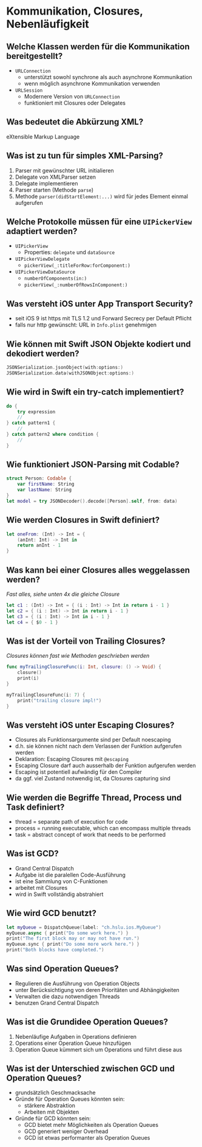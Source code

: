 # Kommunikation, Closures, Nebenläufigkeit

## Welche Klassen werden für die Kommunikation bereitgestellt?
* `URLConnection`
    * unterstützt sowohl synchrone als auch asynchrone Kommunikation
    * wenn möglich asynchrone Kommunikation verwenden
* `URLSession`
    * Modernere Version von `URLConnection`
    * funktioniert mit Closures oder Delegates

## Was bedeutet die Abkürzung XML?
eXtensible Markup Language

## Was ist zu tun für simples XML-Parsing?
1. Parser mit gewünschter URL initialieren
2. Delegate von XMLParser setzen
3. Delegate implementieren
4. Parser starten (Methode `parse`)
5. Methode `parser(didStartElement:...)` wird für jedes Element einmal aufgerufen

## Welche Protokolle müssen für eine `UIPickerView` adaptiert werden?
* `UIPickerView`
    * Properties: `delegate` und `dataSource`
* `UIPickerViewDelegate`
    * `pickerView(_:titleForRow:forComponent:)`
* `UIPickerViewDataSource`
    * `numberOfComponents(in:)`
    * `pickerView(_:numberOfRowsInComponent:)`

## Was versteht iOS unter App Transport Security?
* seit iOS 9 ist https mit TLS 1.2 und Forward Secrecy per Default Pflicht
* falls nur http gewünscht: URL in `Info.plist` genehmigen

## Wie können mit Swift JSON Objekte kodiert und dekodiert werden?
```swift
JSONSerialization.jsonObject(with:options:)
JSONSerialization.data(withJSONObject:options:)
```

## Wie wird in Swift ein try-catch implementiert?
```swift
do {
    try expression
    //
} catch pattern1 {
    //
} catch pattern2 where condition {
    // 
}
```

## Wie funktioniert JSON-Parsing mit Codable?
```swift
struct Person: Codable {
    var firstName: String
    var lastName: String
}
let model = try JSONDecoder().decode([Person].self, from: data)
```

## Wie werden Closures in Swift definiert?
```swift
let oneFrom: (Int) -> Int = {
    (anInt: Int) -> Int in
    return anInt - 1
}
```

## Was kann bei einer Closures alles weggelassen werden?
_Fast alles, siehe unten 4x die gleiche Closure_

```swift
let c1 : (Int) -> Int = { (i : Int) -> Int in return i - 1 }
let c2 = { (i : Int) -> Int in return i - 1 }
let c3 = { (i : Int) -> Int in i - 1 }
let c4 = { $0 - 1 }
```

## Was ist der Vorteil von Trailing Closures?
_Closures können fast wie Methoden geschrieben werden_

```swift
func myTrailingClosureFunc(i: Int, closure: () -> Void) {
    closure()
    print(i)
}

myTrailingClosureFunc(i: 7) {
    print("trailing closure impl!")
}
```

## Was versteht iOS unter Escaping Closures?
* Closures als Funktionsargumente sind per Default noescaping
* d.h. sie können nicht nach dem Verlassen der Funktion aufgerufen werden
* Deklaration: Escaping Closures mit `@escaping`
* Escaping Closure darf auch ausserhalb der Funktion aufgerufen werden
* Escaping ist potentiell aufwändig für den Compiler
* da ggf. viel Zustand notwendig ist, da Closures capturing sind

## Wie werden die Begriffe Thread, Process und Task definiert?
* thread = separate path of execution for code
* process = running executable, which can encompass multiple threads
* task = abstract concept of work that needs to be performed

## Was ist GCD?
* Grand Central Dispatch
* Aufgabe ist die paralellen Code-Ausführung
* ist eine Sammlung von C-Funktionen
* arbeitet mit Closures
* wird in Swift vollständig abstrahiert

## Wie wird GCD benutzt?
```swift
let myQueue = DispatchQueue(label: "ch.hslu.ios.MyQueue")
myQueue.async { print("Do some work here.") }
print("The first block may or may not have run.")
myQueue.sync { print("Do some more work here.") }
print("Both blocks have completed.")
```

## Was sind Operation Queues?
* Regulieren die Ausführung von Operation Objects
* unter Berücksichtigung von deren Prioritäten und Abhängigkeiten
* Verwalten die dazu notwendigen Threads
* benutzen Grand Central Dispatch

## Was ist die Grundidee Operation Queues?
1. Nebenläufige Aufgaben in Operations definieren
2. Operations einer Operation Queue hinzufügen
3. Operation Queue kümmert sich um Operations und führt diese aus

## Was ist der Unterschied zwischen GCD und Operation Queues?
* grundsätzlich Geschmacksache
* Gründe für Operation Queues könnten sein:
    * stärkere Abstraktion
    * Arbeiten mit Objekten
* Gründe für GCD könnten sein:
    * GCD bietet mehr Möglichkeiten als Operation Queues
    * GCD generiert weniger Overhead
    * GCD ist etwas performanter als Operation Queues


